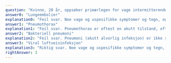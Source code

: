 ```yaml
---
question: "Kvinne, 20 år, oppsøker primærlegen for vage intermitterende stingsmerter i brystet venstre side, litt tørr hoste og uten tungpusthet - tilkommet gradvis siste uke. Ingen aktuell sykdom, traume eller immobilisering, ingen familiær tendens til venøs trombose, ei heller kjent underliggende sykdom. Hun har ingen medikamentell behandling, utenom samme P-piller som hun har brukt siste 5 år (uten besvær). BT 120/80 mmHg, Puls 80 /min regelmessig, temperatur 38,0 °C rektalt, cor/pulm/underekstremiteter normalt, lett palpasjonsøm intercostalt venstre side. Hva er mest sannsynlig årsak til hennes tilstand?"
answer0: "Lungeembolier"
explanation0: "Feil svar. Noe vage og uspesifikke symptomer og tegn, og tilstanden kan representere ulike infeksjonstilstander, men mest sannsynlig virogen luftveissykdon, mindre sannsynlig pneumoni, lungeemboli, og pneumothorax. Lungeembolier opptrer oftest akutt med betydelig inspiratorisk smerte og dyspné, og oftest påvirkede vitale parametre (spesielt puls), noe denne pasient ikke har, om enn lungeembolier kan presentere seg ulikt klinisk (men spørsmålet er MEST sannsynlige diagnose - og pasienten presenterer en hyppig tilstand hos primærlegen, epidemiologisk sett)."
answer1: "Pneumothorax"
explanation1: "Feil svar. Pneumothorax er oftest en akutt tilstand, oftest med betydelig respirasjonsavhengige smerter, ofte nedsatt respirasjonslyd og hypersonor perkusjonslyd over pneumothoraxområdet, med eller uten dyspné, og mindre sannsynlig enn pneumoni, lungeembolier og virose hos denne unge kvinne (og opplysninger i vignett)."
answer2: "Bakteriell pneumoni"
explanation2: "Feil svar. Pneumoni (akutt alvorlig infeksjon) er ikke sannsynlig ut fra opplysninger i vignett, vitale parametre er ikke påvirket, ei heller kliniske funn av betydning for denne diagnose."
answer3: "Viral luftveisinfeksjon"
explanation3: "Riktig svar. Noe vage og uspesifikke symptomer og tegn, og tilstanden kan representere ulike infeksjonstilstander, mest sannsynlig virogen luftveissykdon, mindre sannsynlig pneumoni, lungeemboli, og pneumothorax som alle tre oftest presenterer et mer akutt og alvorlig sykombilde (påvirkede vitale parametre), hvilket denne pasienten ikke presenterer."
rightAnswer: 3
---
```


